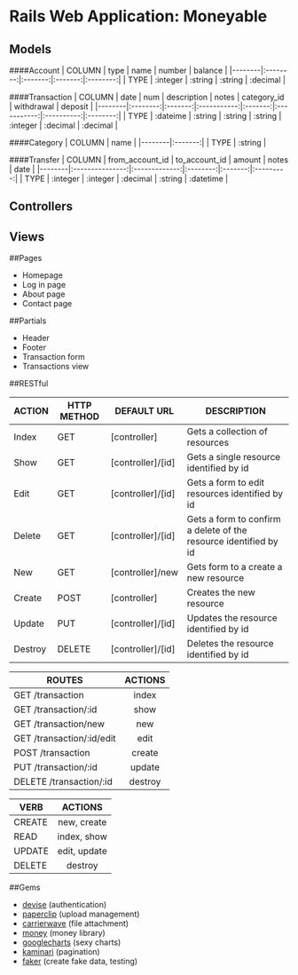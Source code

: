  # Rails Web Application: Moneyable

## Models

####Account
| COLUMN | type     | name    | number  | balance  |
|--------|:--------:|:-------:|:-------:|:--------:|
| TYPE   | :integer | :string | :string | :decimal |

####Transaction
| COLUMN | date     | num     | description | notes   | category_id | withdrawal | deposit  |
|--------|:--------:|:-------:|:-----------:|:-------:|:-----------:|:----------:|:--------:|
| TYPE   | :dateime | :string | :string     | :string | :integer    | :decimal   | :decimal |

####Category
| COLUMN | name    |
|--------|:-------:|
| TYPE   | :string |

####Transfer
| COLUMN | from_account_id | to_account_id | amount   | notes   | date      |
|--------|:---------------:|:-------------:|:--------:|:-------:|:---------:|
| TYPE   | :integer        | :integer      | :decimal | :string | :datetime |

## Controllers

## Views

##Pages
* Homepage
* Log in page
* About page
* Contact page

##Partials

* Header
* Footer
* Transaction form
* Transactions view

##RESTful

| ACTION | HTTP METHOD | DEFAULT URL |	DESCRIPTION |
|--------|-------------|-------------|-------------|
| Index | GET | [controller] | Gets a collection of resources |
| Show | GET | [controller]/[id] | Gets a single resource identified by id |
| Edit | GET | [controller]/[id] | Gets a form to edit resources identified by id |
| Delete | GET | [controller]/[id] | Gets a form to confirm a delete of the resource identified by id |
| New | GET | [controller]/new | Gets form to a create a new resource |
| Create | POST | [controller] | Creates the new resource |
| Update | PUT | [controller]/[id] | Updates the resource identified by id |
| Destroy | DELETE | [controller]/[id] | Deletes the resource identified by id |

| ROUTES | ACTIONS |
|--------|:--------:|
| GET /transaction | index |
| GET /transaction/:id | show |
| GET /transaction/new | new |
| GET /transaction/:id/edit | edit |
| POST /transaction | create |
| PUT /transaction/:id | update |
| DELETE /transaction/:id | destroy |

| VERB | ACTIONS |
|--------|:--------:|
| CREATE | new, create |
| READ | index, show |
| UPDATE | edit, update |
| DELETE | destroy |

##Gems
* [devise](http://rubygems.org/gems/devise) (authentication)
* [paperclip](http://rubygems.org/gems/paperclip) (upload management)
* [carrierwave](http://rubygems.org/gems/carrierwave) (file attachment)
* [money](http://rubygems.org/gems/money) (money library)
* [googlecharts](http://rubygems.org/gems/googlecharts) (sexy charts)
* [kaminari](https://github.com/amatsuda/kaminariß) (pagination)
* [faker](http://rubygems.org/gems/faker) (create fake data, testing)